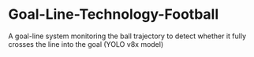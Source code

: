 # Goal-Line-Technology-Football
A goal-line system monitoring the ball trajectory to detect whether it fully crosses the line into the goal (YOLO v8x model)
